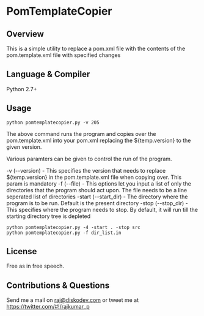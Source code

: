 # PomTemplateCopier

## Overview
This is a simple utility to replace a pom.xml file with the contents of the pom.template.xml file with specified changes

## Language & Compiler
Python 2.7+

## Usage
<code>python pomtemplatecopier.py -v 205</code>  

The above command runs the program and copies over the pom.template.xml into your pom.xml replacing the ${temp.version} to the given version.

Various paramters can be given to control the run of the program.

-v (--version) - This specifies the version that needs to replace ${temp.version} in the pom.template.xml file when copying over. This param is mandatory
-f (--file) - This options let you input a list of only the directories that the program should act upon. The file needs to be a line seperated list of directories
-start (--start_dir) - The directory where the program is to be run. Default is the present directory
-stop (--stop_dir) - This specifies where the program needs to stop. By default, it will run till the starting directory tree is depleted

<code>python pomtemplatecopier.py -4 -start . -stop src</code>  
<code>python pomtemplatecopier.py -f dir_list.in</code>

## License
Free as in free speech.

## Contributions & Questions
Send me a mail on <raj@diskodev.com> or tweet me at <https://twitter.com/#!/rajkumar_p>